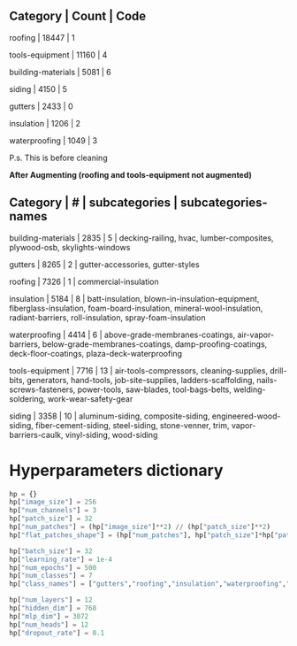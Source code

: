 Category  |  Count  | Code
---------------------------
roofing   |        18447  |  1

tools-equipment  |       11160 | 4

building-materials  |     5081 | 6

siding  |                 4150 | 5

gutters  |                2433 | 0

insulation  |             1206 | 2

waterproofing  |          1049 | 3

P.s. This is before cleaning

**After Augmenting (roofing and tools-equipment not augmented)**

Category | # | subcategories | subcategories-names
------

building-materials |   2835 |  5 | decking-railing, hvac, lumber-composites, plywood-osb, skylights-windows

gutters       |         8265 | 2 | gutter-accessories, gutter-styles

roofing        |        7326 | 1 | commercial-insulation

insulation      |       5184 | 8 | batt-insulation, blown-in-insulation-equipment, fiberglass-insulation, foam-board-insulation, mineral-wool-insulation, radiant-barriers, roll-insulation, spray-foam-insulation

waterproofing   |       4414 | 6 | above-grade-membranes-coatings, air-vapor-barriers, below-grade-membranes-coatings, damp-proofing-coatings, deck-floor-coatings, plaza-deck-waterproofing

tools-equipment  |      7716 | 13 | air-tools-compressors, cleaning-supplies, drill-bits, generators, hand-tools, job-site-supplies, ladders-scaffolding, nails-screws-fasteners, power-tools, saw-blades, tool-bags-belts, welding-soldering, work-wear-safety-gear

siding         |       3358 | 10 | aluminum-siding, composite-siding, engineered-wood-siding, fiber-cement-siding, steel-siding, stone-venner, trim, vapor-barriers-caulk, vinyl-siding, wood-siding


# Hyperparameters dictionary
```python
hp = {}
hp["image_size"] = 256
hp["num_channels"] = 3 
hp["patch_size"] = 32
hp["num_patches"] = (hp["image_size"]**2) // (hp["patch_size"]**2)
hp["flat_patches_shape"] = (hp["num_patches"], hp["patch_size"]*hp["patch_size"]*hp["num_channels"])

hp["batch_size"] = 32
hp["learning_rate"] = 1e-4
hp["num_epochs"] = 500
hp["num_classes"] = 7
hp["class_names"] = ["gutters","roofing","insulation","waterproofing","tools-equipment","siding","building-materials"]

hp["num_layers"] = 12
hp["hidden_dim"] = 768
hp["mlp_dim"] = 3072
hp["num_heads"] = 12
hp["dropout_rate"] = 0.1
```
